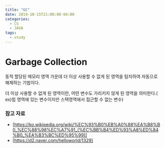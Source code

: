 ```yaml
---
title: "GC"
date: 2019-10-15T21:00:00-04:00
categories:
  - CS
  - JAVA
tags:
  - study
---
```


# Garbage Collection

동적 할당된 메모리 영역 가운데 더 이상 사용할 수 없게 된 영역을 탐지하여 자동으로 해제하는 기법이다.

더 이상 사용할 수 없게 된 영역이란, 어떤 변수도 가리키지 않게 된 영역을 의미한다.( ex)힙 영역에 있는 변수이지만 스택영역에서 접근할 수 없는 변수)

### 참고 자료
- [https://ko.wikipedia.org/wiki/%EC%93%B0%EB%A0%88%EA%B8%B0_%EC%88%98%EC%A7%91_(%EC%BB%B4%ED%93%A8%ED%84%B0_%EA%B3%BC%ED%95%99)]
- [https://d2.naver.com/helloworld/1329]
